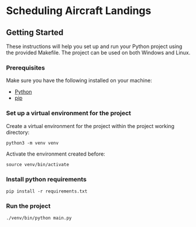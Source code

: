 # Scheduling Aircraft Landings


## Getting Started

These instructions will help you set up and run your Python project using the provided Makefile. The project can be used on both Windows and Linux.

### Prerequisites

Make sure you have the following installed on your machine:

- [Python](https://www.python.org/)
- [pip](https://pip.pypa.io/en/stable/installation/)

### Set up a virtual environment for the project
Create a virtual environment for the project within the project working directory:

```
python3 -m venv venv
```

Activate the environment created before:

```
source venv/bin/activate
```

### Install python requirements

```
pip install -r requirements.txt
```

### Run the project

```
./venv/bin/python main.py
```